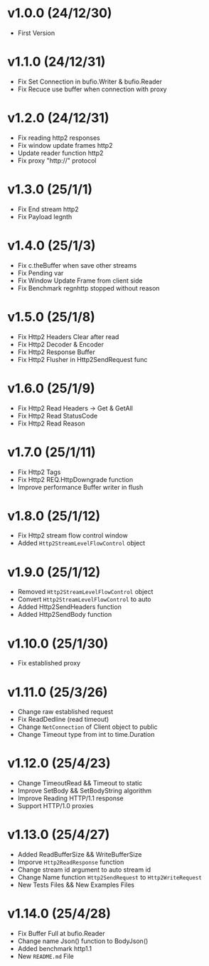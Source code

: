 # v1.0.0 (24/12/30)
- First Version

# v1.1.0 (24/12/31)
- Fix Set Connection in bufio.Writer & bufio.Reader
- Fix Recuce use buffer when connection with proxy

# v1.2.0 (24/12/31)
- Fix reading http2 responses
- Fix window update frames http2
- Update reader function http2
- Fix proxy "http://" protocol

# v1.3.0 (25/1/1)
- Fix End stream http2
- Fix Payload legnth

# v1.4.0 (25/1/3)
- Fix c.theBuffer when save other streams
- Fix Pending var
- Fix Window Update Frame from client side
- Fix Benchmark regnhttp stopped without reason

# v1.5.0 (25/1/8)
- Fix Http2 Headers Clear after read
- Fix Http2 Decoder & Encoder
- Fix Http2 Response Buffer
- Fix Http2 Flusher in Http2SendRequest func

# v1.6.0 (25/1/9)
- Fix Http2 Read Headers -> Get & GetAll
- Fix Http2 Read StatusCode
- Fix Http2 Read Reason

# v1.7.0 (25/1/11)
- Fix Http2 Tags
- Fix Http2 REQ.HttpDowngrade function
- Improve performance Buffer writer in flush

# v1.8.0 (25/1/12)
- Fix Http2 stream flow control window
- Added `Http2StreamLevelFlowControl` object

# v1.9.0 (25/1/12)
- Removed `Http2StreamLevelFlowControl` object
- Convert `Http2StreamLevelFlowControl` to auto
- Added Http2SendHeaders function
- Added Http2SendBody function

# v1.10.0 (25/1/30)
- Fix established proxy

# v1.11.0 (25/3/26)
- Change raw established request
- Fix ReadDedline (read timeout)
- Change `NetConnection` of Client object to public
- Change Timeout type from int to time.Duration

# v1.12.0 (25/4/23)
- Change TimeoutRead && Timeout to static
- Improve SetBody && SetBodyString algorithm
- Improve Reading HTTP/1.1 response
- Support HTTP/1.0 proxies

# v1.13.0 (25/4/27)
- Added ReadBufferSize && WriteBufferSize
- Imporve `Http2ReadResponse` function
- Change stream id argument to auto stream id
- Change Name function `Http2SendRequest` to `Http2WriteRequest`
- New Tests Files && New Examples Files

# v1.14.0 (25/4/28)
- Fix Buffer Full at bufio.Reader
- Change name Json() function to BodyJson()
- Added benchmark http1.1
- New `README.md` File